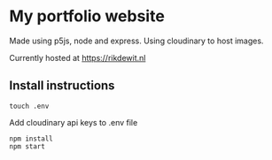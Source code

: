 # My portfolio website
Made using p5js, node and express.
Using cloudinary to host images.

Currently hosted at 
https://rikdewit.nl

## Install instructions
```
touch .env
```
Add cloudinary api keys to .env file

```
npm install
npm start
```
